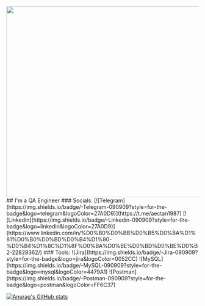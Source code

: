 <img src="https://cdn.shopify.com/s/files/1/0965/7874/articles/believe-01.png?v=1544615290" width="900" height="500">
## I'm a QA Engineer
### Socials:
[![Telegram](https://img.shields.io/badge/-Telegram-090909?style=for-the-badge&logo=telegram&logoColor=27A0D9)](https://t.me/aectan1987)
[![Linkedin](https://img.shields.io/badge/-Linkedin-090909?style=for-the-badge&logo=linkedin&logoColor=27A0D9)](https://www.linkedin.com/in/%D0%B0%D0%BB%D0%B5%D0%BA%D1%81%D0%B0%D0%BD%D0%B4%D1%80-%D0%B4%D1%8C%D1%8F%D0%BA%D0%BE%D0%BD%D0%BE%D0%B2-22828362/)
### Tools:
![Jira](https://img.shields.io/badge/-Jira-090909?style=for-the-badge&logo=jira&logoColor=0052CC)
![MySQL](https://img.shields.io/badge/-MySQL-090909?style=for-the-badge&logo=mysql&logoColor=4479A1)
![Postman](https://img.shields.io/badge/-Postman-090909?style=for-the-badge&logo=postman&logoColor=FF6C37)

[![Anurag's GitHub stats](https://github-readme-stats.vercel.app/api?username=aectanium)](https://github.com/anuraghazra/github-readme-stats)
